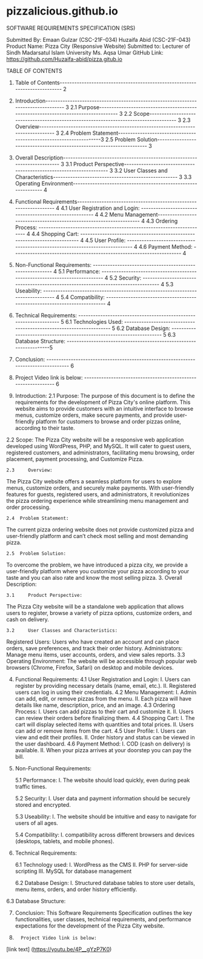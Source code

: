 # pizzalicious.github.io

SOFTWARE 
REQUIREMENTS 
SPECIFICATION
(SRS)

Submitted By:
Emaan Gulzar (CSC-21F-034)
Huzaifa Abid (CSC-21F-043)
Product Name:
Pizza City (Responsive Website)
Submitted to:
Lecturer of Sindh Madarsatul Islam University
Ms. Aqsa Umar
GitHub Link:
https://github.com/Huzaifa-abid/pizza.gitub.io



TABLE OF CONTENTS
1.	Table of Contents--------------------------------------------------------------------------- 2
2.	Introduction---------------------------------------------------------------------------------- 3
2.1	Purpose---------------------------------------------------------------------------------- 3
2.2	Scope------------------------------------------------------------------------------------- 3
2.3	Overview-------------------------------------------------------------------------------- 3
2.4	Problem Statement-------------------------------------------------------------------3
2.5	Problem Solution---------------------------------------------------------------------- 3
3.	Overall Description------------------------------------------------------------------------- 3
3.1	Product Perspective------------------------------------------------------------------- 3
3.2	User Classes and Characteristics--------------------------------------------------- 3
3.3	Operating Environment-------------------------------------------------------------- 4
4.	Functional Requirements----------------------------------------------------------------- 4
4.1	User Registration and Login: ------------------------------------------------------- 4
4.2	Menu Management------------------------------------------------------------------- 4
4.3	Ordering Process: --------------------------------------------------------------------- 4
4.4	Shopping Cart: ------------------------------------------------------------------------- 4
4.5	User Profile: ---------------------------------------------------------------------------- 4
4.6	Payment Method: --------------------------------------------------------------------- 4
5.	Non-Functional Requirements: --------------------------------------------------------- 4
5.1	Performance: --------------------------------------------------------------------------- 4
5.2	Security: --------------------------------------------------------------------------------- 4
5.3	Useability: ------------------------------------------------------------------------------- 4
5.4	Compatibility: -------------------------------------------------------------------------- 4
6.	Technical Requirements: ------------------------------------------------------------------ 5
6.1	Technologies Used: -------------------------------------------------------------------- 5
6.2	Database Design: ---------------------------------------------------------------------- 5
6.3	Database Structure: -------------------------------------------------------------------5
7.	Conclusion: ----------------------------------------------------------------------------------- 6
8.	Project Video link is below: -------------------------------------------------------------- 6







2.	Introduction:
	2.1	Purpose:
The purpose of this document is to define the requirements for the development of Pizza City's online platform. This website aims to provide customers with an intuitive interface to browse menus, customize orders, make secure payments, and provide user-friendly platform for customers to browse and order pizzas online, according to their taste.

2.2 	Scope:
The Pizza City website will be a responsive web application developed using WordPress, PHP, and MySQL. It will cater to guest users, registered customers, and administrators, facilitating menu browsing, order placement, payment processing, and Customize Pizza.

	2.3 	Overview:
The Pizza City website offers a seamless platform for users to explore menus, customize orders, and securely make payments. With user-friendly features for guests, registered users, and administrators, it revolutionizes the pizza ordering experience while streamlining menu management and order processing.

	2.4	 Problem Statement:
The current pizza ordering website does not provide customized pizza and user-friendly platform and can’t check most selling and most demanding pizza.

	2.5	 Problem Solution:
To overcome the problem, we have introduced a pizza city, we provide a user-friendly platform where you customize your pizza according to your taste and you can also rate and know the most selling pizza.
3.	Overall Description:

	3.1 	Product Perspective:
The Pizza City website will be a standalone web application that allows users to register, browse a variety of pizza options, customize orders, and cash on delivery.

	3.2 	User Classes and Characteristics:
Registered Users: Users who have created an account and can place orders, save preferences, and track their order history.
Administrators: Manage menu items, user accounts, orders, and view sales reports.
	3.3 	Operating Environment:
The website will be accessible through popular web browsers (Chrome, Firefox, Safari) on desktop and mobile devices.

4.	Functional Requirements:
	4.1 	User Registration and Login:
I.	Users can register by providing necessary details (name, email, etc.).
II.	Registered users can log in using their credentials.
	4.2	Menu Management:
I.	Admin can add, edit, or remove pizzas from the menu.
II.	Each pizza will have details like name, description, price, and an image.
	4.3	Ordering Process:
I.	Users can add pizzas to their cart and customize it.
II.	Users can review their orders before finalizing them.
	4.4	Shopping Cart:
I.	The cart will display selected items with quantities and total prices.
II.	Users can add or remove items from the cart.
	4.5	User Profile:
I.	Users can view and edit their profiles.
II.	Order history and status can be viewed in the user dashboard.
	4.6	Payment Method:
I.	COD (cash on delivery) is available.
II.	When your pizza arrives at your doorstep you can pay the bill.

5.	Non-Functional Requirements:

	5.1	Performance:
I.	The website should load quickly, even during peak traffic times.

	5.2	Security:
I.	User data and payment information should be securely stored and encrypted.

	5.3	Useability:
I.	The website should be intuitive and easy to navigate for users of all ages.

	5.4	Compatibility:
I.	compatibility across different browsers and devices (desktops, tablets, and mobile phones).
6. 	Technical Requirements:

	6.1	Technology used:
I.	WordPress as the CMS
II.	PHP for server-side scripting
III.	MySQL for database management

	6.2	Database Design:
I.	Structured database tables to store user details, menu items, orders, and order history efficiently.

6.3 Database Structure:
  

7.	Conclusion:
This Software Requirements Specification outlines the key functionalities, user classes, technical requirements, and performance expectations for the development of the Pizza City website.

8.       Project Video link is below: 
[link text] (https://youtu.be/4P__gYzP7K0)
